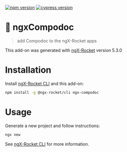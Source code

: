 [![npm version](https://badge.fury.io/js/generator-ngx-compodoc.svg)](https://badge.fury.io/js/generator-ngx-compodoc.svg)
[![cypress version](https://img.shields.io/badge/Compodoc_Version-1.1.7-green.svg)](https://img.shields.io/badge/Compodoc_Version-1.1.7-green.svg) 
# :rocket: ngxCompodoc

> add Compodoc to the ngX-Rocket apps

This add-on was generated with [ngX-Rocket](https://github.com/ngx-rocket/generator-ngx-rocket/) version 5.3.0

# Installation

Install [ngX-Rocket CLI](https://github.com/ngx-rocket/cli) and this add-on:

```sh
npm install -g @ngx-rocket/cli ngx-compodoc
```

# Usage

Generate a new project and follow instructions:
```sh
ngx new
```

See [ngX-Rocket CLI](https://github.com/ngx-rocket/cli) for more information.

